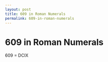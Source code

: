 ```yaml
---
layout: post
title: 609 in Roman Numerals
permalink: 609-in-roman-numerals
---
```


# 609 in Roman Numerals

609 = DCIX
